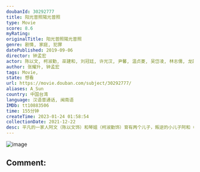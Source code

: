 ```yaml
---
doubanId: 30292777
title: 阳光普照陽光普照
type: Movie
score: 8.6
myRating: 
originalTitle: 阳光普照陽光普照
genre: 剧情, 家庭, 犯罪
datePublished: 2019-09-06
director: 钟孟宏
actor: 陈以文, 柯淑勤, 巫建和, 刘冠廷, 许光汉, 尹馨, 温贞菱, 吴岱凌, 林志儒, 龙劭华, 胡鸿达, 施名帅, 张立东, 张少怀, 黄信尧, 张翰, 范姜泰基, 张耀升, 王可元, 郑楠钟, 邓安宁, 廖慧珍
author: 张耀升, 钟孟宏
tags: Movie, 
state: 想看
url: https://movie.douban.com/subject/30292777/
aliases: A_Sun
country: 中国台湾
language: 汉语普通话, 闽南语
IMDb: tt10883506
time: 155分钟
createTime: 2023-01-24 01:58:54
collectionDate: 2021-12-22
desc: 平凡的一家人阿文（陈以文饰）和琴姐（柯淑勤饰）育有两个儿子，叛逆的小儿子阿和（巫建和饰）与好友菜头（刘冠廷饰）砍伤人进了少年辅育院，但阿和的女友小玉（吴岱凌饰）却带着身孕来家里…琴姐不顾阿文...
---
```


![image](p2570235120.jpg)

Comment: 
---

